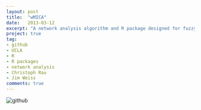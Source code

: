 ```yaml
---
layout: post
title:  "wMICA"
date:   2013-03-12
excerpt: "A network analysis algorithm and R package designed for fuzzy clustering of non-linear interactions, by combining the maximal information coefficient (MIC) with an interaction component model."
project: true
tag:
- github
- UCLA
- R
- R packages
- network analysis
- Christoph Rau
- Jim Weiss
comments: true
---
```


![github](https://nickwisniewski.com/wMICA)
